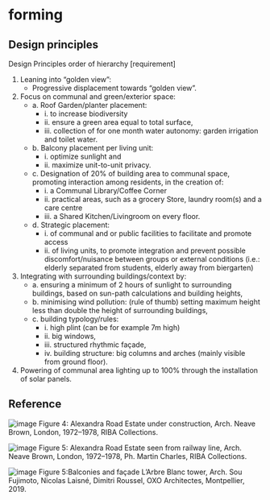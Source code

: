 # forming


## Design principles
Design Principles order of hierarchy [requirement]
1. Leaning into “golden view”:
   - Progressive displacement towards “golden view”.
2. Focus on communal and green/exterior space:
   - a. Roof Garden/planter placement:
      - i. to increase biodiversity
      - ii. ensure a green area equal to total surface,
      - iii. collection of for one month water autonomy: garden irrigation and toilet water.
   - b. Balcony placement per living unit:
      - i. optimize sunlight and
      - ii. maximize unit-to-unit privacy.
   - c. Designation of 20% of building area to communal space, promoting interaction among residents, in the creation of:
      - i. a Communal Library/Coffee Corner 
      - ii. practical areas, such as a grocery Store, laundry room(s) and a care centre
      - iii. a Shared Kitchen/Livingroom on every floor.
   - d. Strategic placement:
      - i. of communal and or public facilities to facilitate and promote access 
      - ii. of living units, to promote integration and prevent possible discomfort/nuisance between groups or external conditions (i.e.: elderly separated from students, elderly away from biergarten)
3. Integrating with surrounding buildings/context by:
   - a. ensuring a minimum of 2 hours of sunlight to surrounding buildings, based on sun-path calculations and building heights,
   - b. minimising wind pollution: (rule of thumb) setting maximum height less than double the height of surrounding buildings,
   - c. building typology/rules:
      - i. high plint (can be for example 7m high)
      - ii. big windows,
      - iii. structured rhythmic façade,
      - iv. building structure: big columns and arches (mainly visible from ground floor).
4. Powering of communal area lighting up to 100% through the installation of solar panels.


## Reference

![image](https://github.com/user-attachments/assets/280817c3-218a-45f6-8a82-4b2d61287409)
Figure 4: Alexandra Road Estate under construction, Arch. Neave Brown, London, 1972–1978, RIBA Collections. 

![image](https://github.com/user-attachments/assets/dfb5421e-1c93-45a7-bc7f-8cbef7ff0a78)
Figure 5: Alexandra Road Estate seen from railway line, Arch. Neave Brown, London, 1972–1978, Ph. Martin Charles, RIBA Collections.

![image](https://github.com/user-attachments/assets/7970b074-4380-4683-aa99-e7573a05b73b)
Figure 5:Balconies and façade L’Arbre Blanc tower, Arch. Sou Fujimoto, Nicolas Laisné, Dimitri Roussel, OXO Architectes, Montpellier, 2019.  




